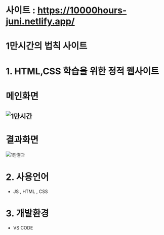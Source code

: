 # 사이트 : https://10000hours-juni.netlify.app/

# 1만시간의 법칙 사이트

#  1. HTML,CSS 학습을 위한 정적 웹사이트

# 메인화면
![1만시간](https://github.com/juni0914/1hours/assets/100837725/11e66a6d-ec93-4691-a0c9-300f9f45d4ab)
---
# 결과화면
![1만결과](https://github.com/juni0914/1hours/assets/100837725/ef548dd2-55f0-4514-8a01-109686a8e7f9)

# 2. 사용언어
  - JS , HTML , CSS 

# 3. 개발환경
  - VS CODE 
